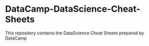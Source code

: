 # DataCamp-DataScience-Cheat-Sheets
This repository contains the DataScience Cheat Sheets prepared by DataCamp
